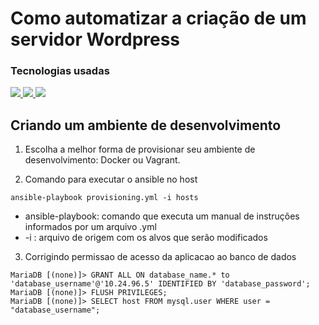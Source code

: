 # Como automatizar a criação de um servidor Wordpress

### Tecnologias usadas


<a href="https://docs.ansible.com/ansible/latest/index.html" alt="Ansible Documentation">
<img src="https://img.shields.io/badge/ansible-%231A1918.svg?style=for-the-badge&logo=ansible&logoColor=white"/>
</a>

<a href="https://docs.docker.com/get-started/overview/" alt="Docker Documentation">
<img src="https://img.shields.io/badge/docker-%230db7ed.svg?style=for-the-badge&logo=docker&logoColor=white"/>
</a>

<a href="https://www.vagrantup.com/docs" alt="Vagrant Documentation">
<img src="https://img.shields.io/badge/vagrant-%231563FF.svg?style=for-the-badge&logo=vagrant&logoColor=white"/>
</a>

## Criando um ambiente de desenvolvimento

1. Escolha a melhor forma de provisionar seu ambiente de desenvolvimento: Docker ou Vagrant.

2. Comando para executar o ansible no host
```
ansible-playbook provisioning.yml -i hosts 
```

- ansible-playbook: comando que executa um manual de instruções informados por um arquivo .yml
- -i : arquivo de origem com os alvos que serão modificados

3. Corrigindo permissao de acesso da aplicacao ao banco de dados

```
MariaDB [(none)]> GRANT ALL ON database_name.* to 'database_username'@'10.24.96.5' IDENTIFIED BY 'database_password';
MariaDB [(none)]> FLUSH PRIVILEGES;
MariaDB [(none)]> SELECT host FROM mysql.user WHERE user = "database_username";
```